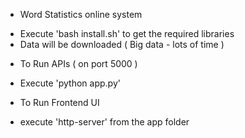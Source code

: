 * Word Statistics online system

- Execute 'bash install.sh' to get the required libraries
- Data will be downloaded ( Big data - lots of time )

* To Run APIs ( on port 5000 )

- Execute 'python app.py'

* To Run Frontend UI

- execute 'http-server' from the app folder
